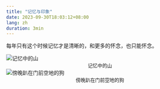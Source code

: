 ```yaml
---
title: "记忆与印象"
date: 2023-09-30T18:03:12+08:00
lang: zh
duration: 3min
---
```




每年只有这个时候记忆才是清晰的，和更多的怀念，也只能怀念。

<img src='https://z1.ax1x.com/2023/10/21/pikeG2n.jpg' alt='记忆中的山'/>

<center><span style="font-size: small;">记忆中的山</span></center>



<img src='https://z1.ax1x.com/2023/10/21/pike88s.md.jpg' alt='傍晚趴在门前空地的狗'/>

<center><span style="font-size: small;">傍晚趴在门前空地的狗</span></center>
